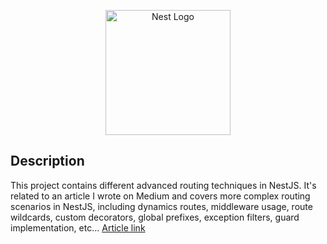 <p align="center">
  <a href="http://nestjs.com/" target="blank"><img src="https://nestjs.com/img/logo-small.svg" width="200" alt="Nest Logo" /></a>
</p>

## Description

This project contains different advanced routing techniques in NestJS. It's related to an article I wrote on Medium and covers more complex routing scenarios in NestJS, including dynamics routes, middleware usage, route wildcards, custom decorators, global prefixes, exception filters, guard implementation, etc...
<a href="https://medium.com/@manfulmwez/beyond-the-basics-unleashing-advanced-routing-power-in-nestjs-0adbadd83736"> Article link </a>

